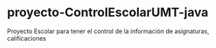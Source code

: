 # proyecto-ControlEscolarUMT-java

Proyecto Escolar para tener el control de la información de asignaturas, calificaciones
